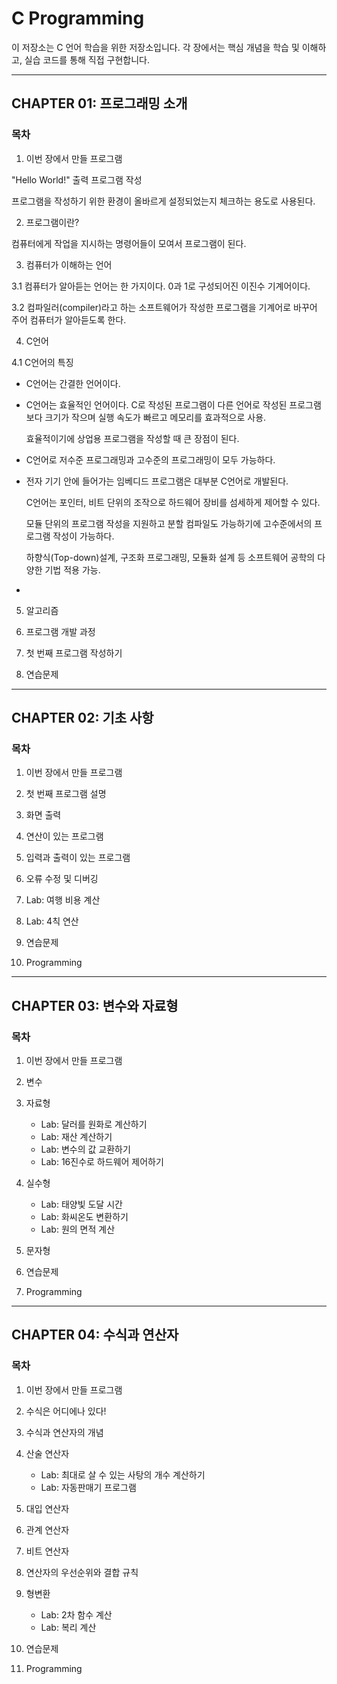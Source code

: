 # C Programming 

이 저장소는 C 언어 학습을 위한 저장소입니다. 각 장에서는 핵심 개념을 학습 및 이해하고, 실습 코드를 통해 직접 구현합니다. 

---

## CHAPTER 01: 프로그래밍 소개

### 목차

1. 이번 장에서 만들 프로그램  

"Hello World!" 출력 프로그램 작성

프로그램을 작성하기 위한 환경이 올바르게 설정되었는지 체크하는 용도로 사용된다. 

2. 프로그램이란?  

컴퓨터에게 작업을 지시하는 명령어들이 모여서 프로그램이 된다. 


3. 컴퓨터가 이해하는 언어  

3.1 컴퓨터가 알아듣는 언어는 한 가지이다. 0과 1로 구성되어진 이진수 기계어이다. 

3.2 컴파일러(compiler)라고 하는 소프트웨어가 작성한 프로그램을 기계어로 바꾸어 주어 컴퓨터가 알아듣도록 한다. 

4. C언어  

4.1 C언어의 특징 
* C언어는 간결한 언어이다.
* C언어는 효율적인 언어이다.
  C로 작성된 프로그램이 다른 언어로 작성된 프로그램보다 크기가 작으며 실행 속도가 빠르고 메모리를 효과적으로 사용.
  
  효율적이기에 상업용 프로그램을 작성할 때 큰 장점이 된다.
  
* C언어로 저수준 프로그래밍과 고수준의 프로그래밍이 모두 가능하다.
* 
  전자 기기 안에 들어가는 임베디드 프로그램은 대부분 C언어로 개발된다.
  
  C언어는 포인터, 비트 단위의 조작으로 하드웨어 장비를 섬세하게 제어할 수 있다.
  
  모듈 단위의 프로그램 작성을 지원하고 분할 컴파일도 가능하기에 고수준에서의 프로그램 작성이 가능하다.
  
  하향식(Top-down)설계, 구조화 프로그래밍, 모듈화 설계 등 소프트웨어 공학의 다양한 기법 적용 가능.
* 

5. 알고리즘  

6. 프로그램 개발 과정  

7. 첫 번째 프로그램 작성하기  

8. 연습문제  

---

## CHAPTER 02: 기초 사항

### 목차

1. 이번 장에서 만들 프로그램  

2. 첫 번째 프로그램 설명  

3. 화면 출력  

4. 연산이 있는 프로그램  

5. 입력과 출력이 있는 프로그램  

6. 오류 수정 및 디버깅  

7. Lab: 여행 비용 계산  

8. Lab: 4칙 연산  

9. 연습문제  

10. Programming  

---

## CHAPTER 03: 변수와 자료형

### 목차

1. 이번 장에서 만들 프로그램  

2. 변수  

3. 자료형  
   - Lab: 달러를 원화로 계산하기  
   - Lab: 재산 계산하기  
   - Lab: 변수의 값 교환하기  
   - Lab: 16진수로 하드웨어 제어하기  

4. 실수형  
   - Lab: 태양빛 도달 시간  
   - Lab: 화씨온도 변환하기  
   - Lab: 원의 면적 계산  

5. 문자형  

6. 연습문제  

7. Programming  

---

## CHAPTER 04: 수식과 연산자

### 목차

1. 이번 장에서 만들 프로그램  

2. 수식은 어디에나 있다!  

3. 수식과 연산자의 개념  

4. 산술 연산자  
   - Lab: 최대로 살 수 있는 사탕의 개수 계산하기  
   - Lab: 자동판매기 프로그램  

5. 대입 연산자  

6. 관계 연산자  

7. 비트 연산자  

8. 연산자의 우선순위와 결합 규칙  

9. 형변환  
   - Lab: 2차 함수 계산  
   - Lab: 복리 계산  

10. 연습문제  
11. Programming  
